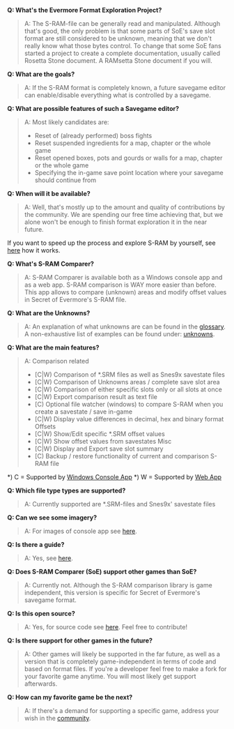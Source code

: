 **Q: What's the Evermore Format Exploration Project?**
> A: The S-RAM-file can be generally read and manipulated. Although that's good, the only problem is that some parts of SoE's save slot format are still considered to be unknown, meaning that we don't really know what those bytes control. To change that some SoE fans started a project to create a complete documentation, usually called Rosetta Stone document. A RAMsetta Stone document if you will.

**Q: What are the goals?**
> A: If the S-RAM format is completely known, a future savegame editor can enable/disable everything what is controlled by a savegame.

**Q: What are possible features of such a Savegame editor?**
> A: Most likely candidates are:
> * Reset of (already performed) boss fights
> * Reset suspended ingredients for a map, chapter or the whole game
> * Reset opened boxes, pots and gourds or walls for a map, chapter or the whole game
> * Specifying the in-game save point location where your savegame should continue from

**Q: When will it be available?**
> A: Well, that's mostly up to the amount and quality of contributions by the community.
We are spending our free time achieving that, but we alone won't be enough to finish format exploration it in the near future.

If you want to speed up the process and explore S-RAM by yourself, see [here](exploring) how it works.

**Q: What's S-RAM Comparer?**
> A: S-RAM Comparer is available both as a Windows console app and as a web app. S-RAM comparison is WAY more easier than before. 
> This app allows to compare (unknown) areas and modify offset values in Secret of Evermore's S-RAM file.

**Q: What are the Unknowns?**
> A: An explanation of what unknowns are can be found in the [glossary](glossary). 
> A non-exhaustive list of examples can be found under: [unknowns](unknowns).

**Q: What are the main features?**
> A: 
Comparison related
> * [C|W) Comparison of *.SRM files as well as Snes9x savestate files  
> * [C|W) Comparison of Unknowns areas / complete save slot area
> * [C|W) Comparison of either specific slots only or all slots at once
> * [C|W) Export comparison result as text file
> * [C) Optional file watcher (windows) to compare S-RAM when you create a savestate / save in-game
> * [C|W) Display value differences in decimal, hex and binary format
Offsets
> * [C|W) Show/Edit specific *.SRM offset values
> * [C|W) Show offset values from savestates
Misc
> * [C|W) Display and Export save slot summary
> * [C) Backup / restore functionality of current and comparison S-RAM file

*) C = Supported by [Windows Console App](console-app)
*) W = Supported by [Web App](comparison)

**Q: Which file type types are supported?**
> A: Currently supported are *.SRM-files and Snes9x' savestate files

**Q: Can we see some imagery?**
> A: For images of console app see [here](imagery).

**Q: Is there a guide?**
> A: Yes, see [here](guides).

**Q: Does S-RAM Comparer (SoE) support other games than SoE?**
> A: Currently not. Although the S-RAM comparison library is game independent, this version is specific for Secret of Evermore's savegame format.

**Q: Is this open source?**
> A: Yes, for source code see [here](https://github.com/CleanCodeX). Feel free to contribute!

**Q: Is there support for other games in the future?**
> A: Other games will likely be supported in the far future, as well as a version that is completely game-independent in terms of code and based on format files. If you're a developer feel free to make a fork for your favorite game anytime. You will most likely get support afterwards.

**Q: How can my favorite game be the next?**
> A: If there's a demand for supporting a specific game, address your wish in the [community](Community).
